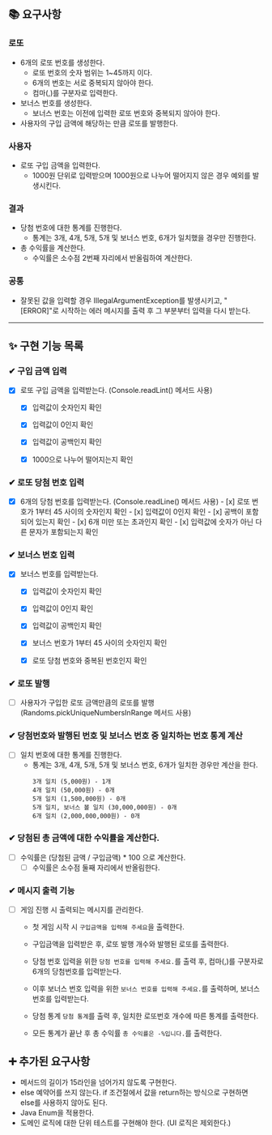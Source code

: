 ## 📚 요구사항
### 로또
- 6개의 로또 번호를 생성한다.
  - 로또 번호의 숫자 범위는 1~45까지 이다.
  - 6개의 번호는 서로 중복되지 않아야 한다.
  - 컴마(,)를 구분자로 입력한다.
- 보너스 번호를 생성한다.
  - 보너스 번호는 이전에 입력한 로또 번호와 중복되지 않아야 한다.
- 사용자의 구입 금액에 해당하는 만큼 로또를 발행한다.

### 사용자
- 로또 구입 금액을 입력한다.
  - 1000원 단위로 입력받으며 1000원으로 나누어 떨어지지 않은 경우 예외를 발생시킨다.

### 결과
- 당첨 번호에 대한 통계를 진행한다.
  - 통계는 3개, 4개, 5개, 5개 및 보너스 번호, 6개가 일치했을 경우만 진행한다.
- 총 수익률을 계산한다.
  - 수익률은 소수점 2번째 자리에서 반올림하여 계산한다.

### 공통
- 잘못된 값을 입력할 경우 IllegalArgumentException를 발생시키고, "[ERROR]"로 시작하는 에러 메시지를 출력 후 그 부분부터 입력을 다시 받는다.
---

## ✨ 구현 기능 목록

### ✔ 구입 금액 입력
-[x] 로또 구입 금액을 입력받는다. (Console.readLint() 메서드 사용)
  - [x] 입력값이 숫자인지 확인 
  - [x] 입력값이 0인지 확인
  - [x] 입력값이 공백인지 확인
  - [x] 1000으로 나누어 떨어지는지 확인
  

### ✔ 로또 당첨 번호 입력
- [x] 6개의 당첨 번호를 입력받는다. (Console.readLine() 메서드 사용)
      - [x] 로또 번호가 1부터 45 사이의 숫자인지 확인
      - [x] 입력값이 0인지 확인
      - [x] 공백이 포함되어 있는지 확인
      - [x] 6개 미만 또는 초과인지 확인
      - [x] 입력값에 숫자가 아닌 다른 문자가 포함되는지 확인
      
    
### ✔ 보너스 번호 입력
- [x] 보너스 번호를 입력받는다.
  - [x] 입력값이 숫자인지 확인
  - [x] 입력값이 0인지 확인
  - [x] 입력값이 공백인지 확인
  - [x] 보너스 번호가 1부터 45 사이의 숫자인지 확인
  - [x] 로또 당첨 번호와 중복된 번호인지 확인
  
  

### ✔ 로또 발행
- [ ] 사용자가 구입한 로또 금액만큼의 로또를 발행 (Randoms.pickUniqueNumbersInRange 메서드 사용)

### ✔ 당첨번호와 발행된 번호 및 보너스 번호 중 일치하는 번호 통계 계산
- [ ] 일치 번호에 대한 통계를 진행한다.
    - 통계는 3개, 4개, 5개, 5개 및 보너스 번호, 6개가 일치한 경우만 계산을 한다.
        ```
        3개 일치 (5,000원) - 1개
        4개 일치 (50,000원) - 0개
        5개 일치 (1,500,000원) - 0개
        5개 일치, 보너스 볼 일치 (30,000,000원) - 0개
        6개 일치 (2,000,000,000원) - 0개
        ```
### ✔ 당첨된 총 금액에 대한 수익률을 계산한다.
- [ ] 수익률은 (당첨된 금액 / 구입금액) * 100 으로 계산한다.
  - [ ] 수익률은 소수점 둘째 자리에서 반올림한다.

### ✔ 메시지 출력 기능
- [ ] 게임 진행 시 출력되는 메시지를 관리한다.
    - 첫 게임 시작 시 `구입금액을 입력해 주세요`을 출력한다.
    - 구입금액을 입력받은 후, 로또 발행 개수와 발행된 로또를 출력한다.
    - 당첨 번호 입력을 위한 `당첨 번호를 입력해 주세요.`를 출력 후, 컴마(,)를 구분자로 6개의 당첨번호를 입력받는다. 
    - 이후 보너스 번호 입력을 위한 `보너스 번호를 입력해 주세요.`를 출력하며, 보너스 번호를 입력받는다.
    - 당첨 통계 `당첨 통계`를 출력 후, 일치한 로또번호 개수에 따른 통계를 출력한다.
      
    - 모든 통계가 끝난 후 총 수익률 `총 수익률은 -%입니다.`를 출력한다.

## ➕ 추가된 요구사항
- 메서드의 길이가 15라인을 넘어가지 않도록 구현한다.
- else 예약어를 쓰지 않는다. if 조건절에서 값을 return하는 방식으로 구현하면 else를 사용하지 않아도 된다.
- Java Enum을 적용한다.
- 도메인 로직에 대한 단위 테스트를 구현해야 한다. (UI 로직은 제외한다.)